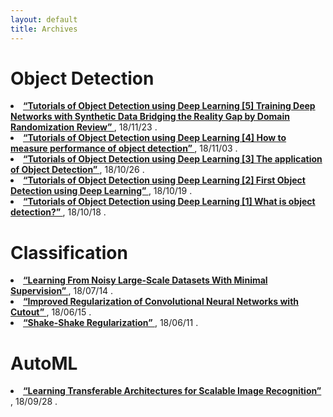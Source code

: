 ```yaml
---
layout: default
title: Archives
---
```


<div class="post">
	<h1 class="pageTitle"> Object Detection </h1>
		<li><a href="https://hoya012.github.io/blog/Tutorials-of-Object-Detection-Using-Deep-Learning-performance-one/" target="_blank"> <b> “Tutorials of Object Detection using Deep Learning [5] Training Deep Networks with Synthetic Data Bridging the Reality Gap by Domain Randomization Review” </b></a>, 18/11/23 .</li>
		<li><a href="https://hoya012.github.io/blog/Tutorials-of-Object-Detection-Using-Deep-Learning-how-to-measure-performance-of-object-detection/" target="_blank"> <b> “Tutorials of Object Detection using Deep Learning [4] How to measure performance of object detection” </b></a>, 18/11/03 .</li>
		<li><a href="https://hoya012.github.io/blog/Tutorials-of-Object-Detection-Using-Deep-Learning-the-application-of-object-detection/" target="_blank"> <b> “Tutorials of Object Detection using Deep Learning [3] The application of Object Detection” </b></a>, 18/10/26 .</li>
  		<li><a href="https://hoya012.github.io/blog/Tutorials-of-Object-Detection-Using-Deep-Learning-first-object-detection-using-deep-learning/" target="_blank"> <b> “Tutorials of Object Detection using Deep Learning [2] First Object Detection using Deep Learning” </b></a>, 18/10/19 .</li>
	<li><a href="https://hoya012.github.io/blog/Tutorials-of-Object-Detection-Using-Deep-Learning-what-is-object-detection/" target="_blank"> <b> “Tutorials of Object Detection using Deep Learning [1] What is object detection?” </b></a>, 18/10/18 .</li>
	<h1 class="pageTitle">  </h1>
	<h1 class="pageTitle">  </h1>
	<h1 class="pageTitle">  </h1>
	<h1 class="pageTitle"> Classification </h1>
		<li><a href="https://hoya012.github.io/blog/Learning-From-Noisy-Large-Scale-Datasets-With-minimal-Supervision-Review/" target="_blank"> <b> “Learning From Noisy Large-Scale Datasets With Minimal Supervision” </b></a>, 18/07/14 .</li>
		<li><a href="https://hoya012.github.io/blog/Improved-Regularization-of-Convolutional-Neural-Networks-with-Cutout-Review/" target="_blank"> <b> “Improved Regularization of Convolutional Neural Networks with Cutout” </b></a>, 18/06/15 .</li>
		<li><a href="https://hoya012.github.io/blog/Shake-Shake-Regularization-Review/" target="_blank"> <b> “Shake-Shake Regularization” </b></a>, 18/06/11 .</li>
	<h1 class="pageTitle">  </h1>
	<h1 class="pageTitle">  </h1>
	<h1 class="pageTitle">  </h1>
	<h1 class="pageTitle"> AutoML </h1>
		<li><a href="https://hoya012.github.io/blog/Learning-Transferable-Architectures-for-Scalable-Image-Recognition-Review/" target="_blank"> <b> “Learning Transferable Architectures for Scalable Image Recognition” </b></a>, 18/09/28 .</li>

</div>
